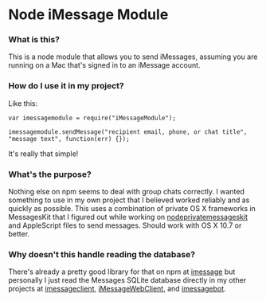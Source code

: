 # Node iMessage Module

### What is this?
This is a node module that allows you to send iMessages, assuming you are running on a Mac that's signed in to an iMessage account.

### How do I use it in my project?

Like this:
```
var imessagemodule = require("iMessageModule");

imessagemodule.sendMessage("recipient email, phone, or chat title", "message text", function(err) {});

```

It's really that simple!

### What's the purpose?
Nothing else on npm seems to deal with group chats correctly. I wanted something to use in my own project that I believed worked reliably and as quickly as possible. This uses a combination of private OS X frameworks in MessagesKit that I figured out while working on [nodeprivatemessageskit](https://github.com/CamHenlin/nodeprivatemessageskit) and AppleScript files to send messages. Should work with OS X 10.7 or better.

### Why doesn't this handle reading the database?
There's already a pretty good library for that on npm at [imessage](https://www.npmjs.com/package/imessage) but personally I just read the Messages SQLite database directly in my other projects at [imessageclient](https://github.com/CamHenlin/imessageclient), [iMessageWebClient](https://github.com/CamHenlin/iMessageWebClient), and [imessagebot](https://github.com/CamHenlin/imessagebot).